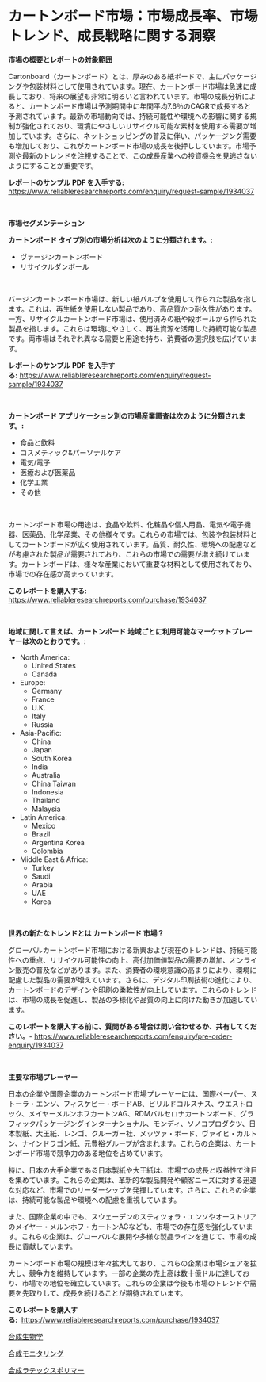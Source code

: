 <p><h1>カートンボード市場：市場成長率、市場トレンド、成長戦略に関する洞察</h1></p><p><strong>市場の概要とレポートの対象範囲</strong></p>
<p><p>Cartonboard（カートンボード）とは、厚みのある紙ボードで、主にパッケージングや包装材料として使用されています。現在、カートンボード市場は急速に成長しており、将来の展望も非常に明るいと言われています。市場の成長分析によると、カートンボード市場は予測期間中に年間平均7.6％のCAGRで成長すると予測されています。最新の市場動向では、持続可能性や環境への影響に関する規制が強化されており、環境にやさしいリサイクル可能な素材を使用する需要が増加しています。さらに、ネットショッピングの普及に伴い、パッケージング需要も増加しており、これがカートンボード市場の成長を後押ししています。市場予測や最新のトレンドを注視することで、この成長産業への投資機会を見逃さないようにすることが重要です。</p></p>
<p><strong>レポートのサンプル PDF を入手する:</strong> <a href="https://www.reliableresearchreports.com/enquiry/request-sample/1934037">https://www.reliableresearchreports.com/enquiry/request-sample/1934037</a></p>
<p>&nbsp;</p>
<p><strong>市場セグメンテーション</strong></p>
<p><strong>カートンボード タイプ別の市場分析は次のように分類されます。:</strong></p>
<p><ul><li>ヴァージンカートンボード</li><li>リサイクルダンボール</li></ul></p>
<p>&nbsp;</p>
<p><p>バージンカートンボード市場は、新しい紙パルプを使用して作られた製品を指します。これは、再生紙を使用しない製品であり、高品質かつ耐久性があります。一方、リサイクルカートンボード市場は、使用済みの紙や段ボールから作られた製品を指します。これらは環境にやさしく、再生資源を活用した持続可能な製品です。両市場はそれぞれ異なる需要と用途を持ち、消費者の選択肢を広げています。</p></p>
<p><strong>レポートのサンプル PDF を入手する:</strong>&nbsp;<a href="https://www.reliableresearchreports.com/enquiry/request-sample/1934037">https://www.reliableresearchreports.com/enquiry/request-sample/1934037</a></p>
<p>&nbsp;</p>
<p><strong> カートンボード アプリケーション別の市場産業調査は次のように分類されます。:</strong></p>
<p><ul><li>食品と飲料</li><li>コスメティック&パーソナルケア</li><li>電気/電子</li><li>医療および医薬品</li><li>化学工業</li><li>その他</li></ul></p>
<p>&nbsp;</p>
<p><p>カートンボード市場の用途は、食品や飲料、化粧品や個人用品、電気や電子機器、医薬品、化学産業、その他様々です。これらの市場では、包装や包装材料としてカートンボードが広く使用されています。品質、耐久性、環境への配慮などが考慮された製品が需要されており、これらの市場での需要が増え続けています。カートンボードは、様々な産業において重要な材料として使用されており、市場での存在感が高まっています。</p></p>
<p><strong>このレポートを購入する:</strong>&nbsp; <a href="https://www.reliableresearchreports.com/purchase/1934037">https://www.reliableresearchreports.com/purchase/1934037</a></p>
<p>&nbsp;</p>
<p><strong>地域に関して言えば、カートンボード 地域ごとに利用可能なマーケットプレーヤーは次のとおりです。:</strong></p>
<p><ul>
    <li>
        North America:
        <ul>
            <li>United States</li>
            <li>Canada</li>
        </ul>
    </li>
    <li>
        Europe:
        <ul>
            <li>Germany</li>
            <li>France</li>
            <li>U.K.</li>
            <li>Italy</li>
            <li>Russia</li>
        </ul>
    </li>
    <li>
        Asia-Pacific:
        <ul>
            <li>China</li>
            <li>Japan</li>
            <li>South Korea</li>
            <li>India</li>
            <li>Australia</li>
            <li>China Taiwan</li>
            <li>Indonesia</li>
            <li>Thailand</li>
            <li>Malaysia</li>
        </ul>
    </li>
    <li>
        Latin America:
        <ul>
            <li>Mexico</li>
            <li>Brazil</li>
            <li>Argentina Korea</li>
            <li>Colombia</li>
        </ul>
    </li>
    <li>
        Middle East & Africa:
        <ul>
            <li>Turkey</li>
            <li>Saudi</li>
            <li>Arabia</li>
            <li>UAE</li>
            <li>Korea</li>
        </ul>
    </li>
    </ul></p>
<p>&nbsp;</p>
<p><strong>世界の新たなトレンドとは カートンボード 市場？</strong></p>
<p><p>グローバルカートンボード市場における新興および現在のトレンドは、持続可能性への重点、リサイクル可能性の向上、高付加価値製品の需要の増加、オンライン販売の普及などがあります。また、消費者の環境意識の高まりにより、環境に配慮した製品の需要が増えています。さらに、デジタル印刷技術の進化により、カートンボードのデザインや印刷の柔軟性が向上しています。これらのトレンドは、市場の成長を促進し、製品の多様化や品質の向上に向けた動きが加速しています。</p></p>
<p><strong>このレポートを購入する前に、質問がある場合は問い合わせるか、共有してください。</strong>- <a href="https://www.reliableresearchreports.com/enquiry/pre-order-enquiry/1934037">https://www.reliableresearchreports.com/enquiry/pre-order-enquiry/1934037</a></p>
<p>&nbsp;</p>
<p><strong>主要な市場プレーヤー</strong></p>
<p><p>日本の企業や国際企業のカートンボード市場プレーヤーには、国際ペーパー、ストーラ・エンソ、フィスケビー・ボードAB、ビリルドコルスナス、ウエストロック、メイヤーメルンホフカートンAG、RDMバルセロナカートンボード、グラフィックパッケージングインターナショナル、モンディ、ソノコプロダクツ、日本製紙、大王紙、レンゴ、クルーガー社、メッツァ・ボード、ヴァイヒ・カルトン、ナインドラゴン紙、元豊裕グループが含まれます。これらの企業は、カートンボード市場で競争力のある地位を占めています。</p><p>特に、日本の大手企業である日本製紙や大王紙は、市場での成長と収益性で注目を集めています。これらの企業は、革新的な製品開発や顧客ニーズに対する迅速な対応など、市場でのリーダーシップを発揮しています。さらに、これらの企業は、持続可能な製品や環境への配慮を重視しています。</p><p>また、国際企業の中でも、スウェーデンのスティツォラ・エンソやオーストリアのメイヤー・メルンホフ・カートンAGなども、市場での存在感を強化しています。これらの企業は、グローバルな展開や多様な製品ラインを通じて、市場の成長に貢献しています。</p><p>カートンボード市場の規模は年々拡大しており、これらの企業は市場シェアを拡大し、競争力を維持しています。一部の企業の売上高は数十億ドルに達しており、市場での地位を確立しています。これらの企業は今後も市場のトレンドや需要を先取りして、成長を続けることが期待されています。</p></p>
<p><strong>このレポートを購入する:</strong>&nbsp;&nbsp;<a href="https://www.reliableresearchreports.com/purchase/1934037">https://www.reliableresearchreports.com/purchase/1934037</a></p>
<p><p><a href="https://github.com/jkjreqjscoxx7/Market-Research-Report-List-1/blob/main/99178808495.md">合成生物学</a></p><p><a href="https://github.com/Sophiaard2003/Market-Research-Report-List-1/blob/main/63332248497.md">合成モニタリング</a></p><p><a href="https://github.com/hilmi-2a/Market-Research-Report-List-1/blob/main/65616118496.md">合成ラテックスポリマー</a></p></p>